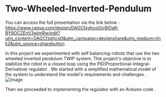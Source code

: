 # Two-Wheeled-Inverted-Pendulum
You can access the full presentation via the link below : 
https://www.canva.com/design/DAGCfzghco0/c8IOaK-BY9OCZEnV3wlmRw/edit?utm_content=DAGCfzghco0&utm_campaign=designshare&utm_medium=link2&utm_source=sharebutton

In this project we experimented with self balancing-robots that use the two wheeled inverted pendulum TWIP system.
This project's objective is to stabilize the robot in a closed loop using the PID(Proportional-Integral-Derivative) regulator .
We started with a simplified mathematical model of the system to understand the model's requirements and challenges .
![image](https://github.com/wesletieya/Two-Wheeled-Inverted-Pendulum/assets/129344878/25d78771-adb8-4bf7-8d77-7d5a8ece0344)

Then we proceeded to implementing the regulator with an Arduino code .
